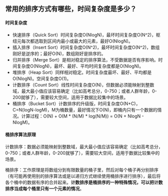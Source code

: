 ## 常用的排序方式有哪些，时间复杂度是多少？
#### 时间复杂度

- 快速排序（Quick Sort）时间复杂度O(NlogN)，最坏时间复杂度O(N^2)，枢纽元每次都选取到区间内最小或最大的元素，最好O(NlogN)。
- 插入排序（Insert Sort）时间复杂度O(N^2)，最坏时间复杂度O(N^2)，数组刚好是逆序的；最好O(N)，数组刚好是排序的。
- 归并排序（Merge Sort）是相对稳定的排序算法，不受数据是否有序影响。时间复杂度O(NlogN)，最坏、最好、平均时间复杂度都是O(NlogN)。
- 堆排序（Heap Sort）同样相对稳定。时间复杂度最坏、最好、平均都是O(NlogN)。空间复杂度O(1)。
- 计数排序（Count Sort）线性时间复杂度O(N)，但数据必须能映射到整数域，最大最小值应该容易确定（比如高考总分，0-750；或者人群年龄，0-200就够了），需要较大空间，适用于数据比较集中的场景。
- 桶排序（Bucket Sort）计数排序的升级版，时间复杂度O(N+C)，C=N(logN-logM)，M为桶数量，最好情况下O(N)，即桶内只有一个数据的情况。计算过程：O(N) + O(M \* (N/M) \* log(N/M)) = O(N + NlogN - NlogM)。

#### 桶排序算法原理
计数排序：数据必须能映射到整数域，最大最小值应该容易确定（比如高考总分，0-750；或者人群年龄，0-200就够了），需要较大空间，适用于数据比较集中的场景。

桶排序：工作原理是将数组分到有限数量的桶子里，然后对每个桶子再分别排序（有可能再使用别的排序算法或是以递归方式继续使用桶排序进行排序），最后将各个桶中的数据有序的合并起来。**计数排序是桶排序的一种特殊情况，可以把计数排序当成每个桶里只有一个元素的情况**。